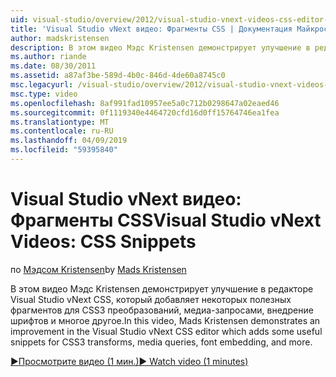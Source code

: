 ```yaml
---
uid: visual-studio/overview/2012/visual-studio-vnext-videos-css-editor-snippets
title: 'Visual Studio vNext видео: Фрагменты CSS | Документация Майкрософт'
author: madskristensen
description: В этом видео Мэдс Kristensen демонстрирует улучшение в редакторе Visual Studio vNext CSS, который добавляет некоторых полезных фрагментов, для преобразования CSS3, q мультимедиа...
ms.author: riande
ms.date: 08/30/2011
ms.assetid: a87af3be-589d-4b0c-846d-4de60a8745c0
msc.legacyurl: /visual-studio/overview/2012/visual-studio-vnext-videos-css-editor-snippets
msc.type: video
ms.openlocfilehash: 8af991fad10957ee5a0c712b0298647a02eaed46
ms.sourcegitcommit: 0f1119340e4464720cfd16d0ff15764746ea1fea
ms.translationtype: MT
ms.contentlocale: ru-RU
ms.lasthandoff: 04/09/2019
ms.locfileid: "59395840"
---
```

# <a name="visual-studio-vnext-videos-css-snippets"></a><span data-ttu-id="dd6b6-103">Visual Studio vNext видео: Фрагменты CSS</span><span class="sxs-lookup"><span data-stu-id="dd6b6-103">Visual Studio vNext Videos: CSS Snippets</span></span>

<span data-ttu-id="dd6b6-104">по [Мэдсом Kristensen](https://github.com/madskristensen)</span><span class="sxs-lookup"><span data-stu-id="dd6b6-104">by [Mads Kristensen](https://github.com/madskristensen)</span></span>

<span data-ttu-id="dd6b6-105">В этом видео Мэдс Kristensen демонстрирует улучшение в редакторе Visual Studio vNext CSS, который добавляет некоторых полезных фрагментов для CSS3 преобразований, медиа-запросами, внедрение шрифтов и многое другое.</span><span class="sxs-lookup"><span data-stu-id="dd6b6-105">In this video, Mads Kristensen demonstrates an improvement in the Visual Studio vNext CSS editor which adds some useful snippets for CSS3 transforms, media queries, font embedding, and more.</span></span>

[<span data-ttu-id="dd6b6-106">&#9654;Просмотрите видео (1 мин.)</span><span class="sxs-lookup"><span data-stu-id="dd6b6-106">&#9654; Watch video (1 minutes)</span></span>](https://channel9.msdn.com/Blogs/ASP-NET-Site-Videos/visual-studio-vnext-videos-css-editor-snippets)
